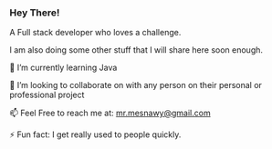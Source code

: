 

### Hey There! 
 
A Full stack developer who loves a challenge.
 
 I am also doing some other stuff that I will share here soon enough.
 
🌱 I’m currently learning Java

👯 I’m looking to collaborate on with any person on their personal or professional project

📫 Feel Free to reach me at: mr.mesnawy@gmail.com
 
⚡ Fun fact: I get really used to people quickly.

<!--
**el-esnawy/el-esnawy** is a ✨ _special_ ✨ repository because its `README.md` (this file) appears on your GitHub profile.

Here are some ideas to get you started:

- 🔭 I’m currently working on ...
- 🌱 I’m currently learning ...
- 👯 I’m looking to collaborate on ...
- 🤔 I’m looking for help with ...
- 💬 Ask me about ...
- 📫 How to reach me: ...
- 😄 Pronouns: ...
- ⚡ Fun fact: ...
-->
